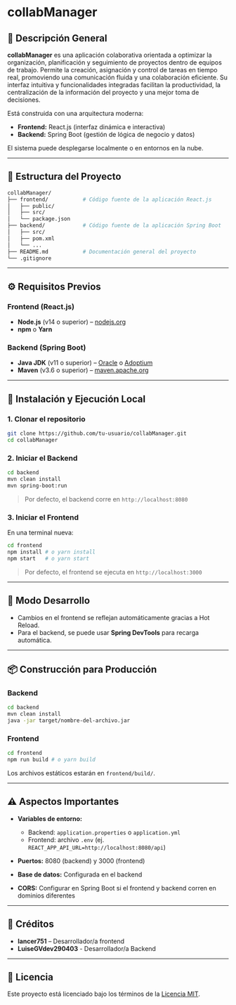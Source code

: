 # collabManager

## 📘 Descripción General

**collabManager** es una aplicación colaborativa orientada a optimizar la organización, planificación y seguimiento de proyectos dentro de equipos de trabajo. Permite la creación, asignación y control de tareas en tiempo real, promoviendo una comunicación fluida y una colaboración eficiente. Su interfaz intuitiva y funcionalidades integradas facilitan la productividad, la centralización de la información del proyecto y una mejor toma de decisiones.

Está construida con una arquitectura moderna:

* **Frontend:** React.js (interfaz dinámica e interactiva)
* **Backend:** Spring Boot (gestión de lógica de negocio y datos)

El sistema puede desplegarse localmente o en entornos en la nube.

---

## 📁 Estructura del Proyecto

```bash
collabManager/
├── frontend/           # Código fuente de la aplicación React.js
│   ├── public/
│   ├── src/
│   └── package.json
├── backend/            # Código fuente de la aplicación Spring Boot
│   ├── src/
│   ├── pom.xml
│   └── ...
├── README.md           # Documentación general del proyecto
└── .gitignore
```

---

## ⚙️ Requisitos Previos

### Frontend (React.js)

* **Node.js** (v14 o superior) – [nodejs.org](https://nodejs.org/)
* **npm** o **Yarn**

### Backend (Spring Boot)

* **Java JDK** (v11 o superior) – [Oracle](https://www.oracle.com/java/technologies/javase-downloads.html) o [Adoptium](https://adoptium.net/)
* **Maven** (v3.6 o superior) – [maven.apache.org](https://maven.apache.org/)

---

## 🚀 Instalación y Ejecución Local

### 1. Clonar el repositorio

```bash
git clone https://github.com/tu-usuario/collabManager.git
cd collabManager
```

### 2. Iniciar el Backend

```bash
cd backend
mvn clean install
mvn spring-boot:run
```

> Por defecto, el backend corre en `http://localhost:8080`

### 3. Iniciar el Frontend

En una terminal nueva:

```bash
cd frontend
npm install # o yarn install
npm start   # o yarn start
```

> Por defecto, el frontend se ejecuta en `http://localhost:3000`

---

## 🚰 Modo Desarrollo

* Cambios en el frontend se reflejan automáticamente gracias a Hot Reload.
* Para el backend, se puede usar **Spring DevTools** para recarga automática.

---

## 📦 Construcción para Producción

### Backend

```bash
cd backend
mvn clean install
java -jar target/nombre-del-archivo.jar
```

### Frontend

```bash
cd frontend
npm run build # o yarn build
```

Los archivos estáticos estarán en `frontend/build/`.

---

## ⚠️ Aspectos Importantes

* **Variables de entorno:**

  * Backend: `application.properties` o `application.yml`
  * Frontend: archivo `.env` (ej. `REACT_APP_API_URL=http://localhost:8080/api`)
* **Puertos:** 8080 (backend) y 3000 (frontend)
* **Base de datos:** Configurada en el backend
* **CORS:** Configurar en Spring Boot si el frontend y backend corren en dominios diferentes

---

## 👥 Créditos

* **lancer751** – Desarrollador/a frontend
* **LuiseGVdev290403** - Desarrollador/a Backend

---

## 📄 Licencia

Este proyecto está licenciado bajo los términos de la [Licencia MIT](LICENSE).
